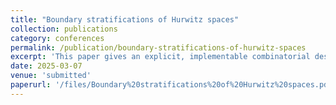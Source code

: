 ```yaml
---
title: "Boundary stratifications of Hurwitz spaces"
collection: publications
category: conferences
permalink: /publication/boundary-stratifications-of-hurwitz-spaces
excerpt: 'This paper gives an explicit, implementable combinatorial description of the boundary stratification of Hurwitz spaces of maps to $$\mathbb{P}^1$$'
date: 2025-03-07
venue: 'submitted'
paperurl: '/files/Boundary%20stratifications%20of%20Hurwitz%20spaces.pdf'
---
```

